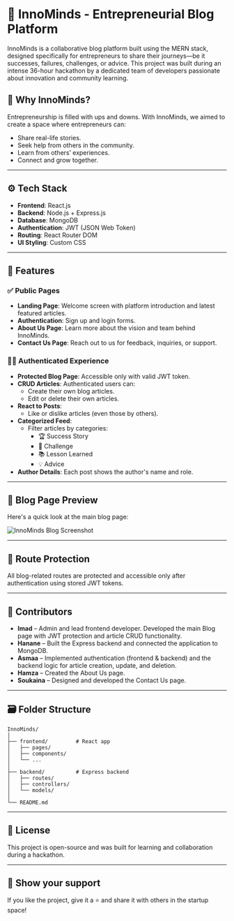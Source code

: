 # 🚀 InnoMinds - Entrepreneurial Blog Platform

InnoMinds is a collaborative blog platform built using the MERN stack, designed specifically for entrepreneurs to share their journeys—be it successes, failures, challenges, or advice. This project was built during an intense 36-hour hackathon by a dedicated team of developers passionate about innovation and community learning.

## 🧠 Why InnoMinds?

Entrepreneurship is filled with ups and downs. With InnoMinds, we aimed to create a space where entrepreneurs can:

- Share real-life stories.
- Seek help from others in the community.
- Learn from others’ experiences.
- Connect and grow together.

---

## ⚙️ Tech Stack

- **Frontend**: React.js
- **Backend**: Node.js + Express.js
- **Database**: MongoDB
- **Authentication**: JWT (JSON Web Token)
- **Routing**: React Router DOM
- **UI Styling**: Custom CSS

---

## 🧩 Features

### ✅ Public Pages
- **Landing Page**: Welcome screen with platform introduction and latest featured articles.
- **Authentication**: Sign up and login forms.
- **About Us Page**: Learn more about the vision and team behind InnoMinds.
- **Contact Us Page**: Reach out to us for feedback, inquiries, or support.

### 🧑‍💻 Authenticated Experience
- **Protected Blog Page**: Accessible only with valid JWT token.
- **CRUD Articles**: Authenticated users can:
  - Create their own blog articles.
  - Edit or delete their own articles.
- **React to Posts**:
  - Like or dislike articles (even those by others).
- **Categorized Feed**:
  - Filter articles by categories: 
    - 🏆 Success Story
    - 🚧 Challenge
    - 📚 Lesson Learned
    - 💡 Advice
- **Author Details**: Each post shows the author's name and role.

---

## 📸 Blog Page Preview

Here's a quick look at the main blog page:

![InnoMinds Blog Screenshot](frontend/src/assets/screen.jpg)

---

## 🔐 Route Protection

All blog-related routes are protected and accessible only after authentication using stored JWT tokens.

---

## 👥 Contributors

- **Imad** – Admin and lead frontend developer. Developed the main Blog page with JWT protection and article CRUD functionality.
- **Hanane** – Built the Express backend and connected the application to MongoDB.
- **Asmaa** – Implemented authentication (frontend & backend) and the backend logic for article creation, update, and deletion.
- **Hamza** – Created the About Us page.
- **Soukaina** – Designed and developed the Contact Us page.

---

## 🗃️ Folder Structure

```
InnoMinds/
│
├── frontend/         # React app
│   ├── pages/
│   ├── components/
│   └── ...
│
├── backend/          # Express backend
│   ├── routes/
│   ├── controllers/
│   └── models/
│
└── README.md
```

---

## 🏁 License

This project is open-source and was built for learning and collaboration during a hackathon.

---

## 🌟 Show your support

If you like the project, give it a ⭐ and share it with others in the startup space!
